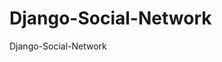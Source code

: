 # Django-Social-Network
Django-Social-Network

[](https://github.com/mohamadmahdifarokhi/Django-Social-Network/blob/main/Video_221110012850_Slice.mp4)
